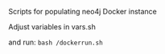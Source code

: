Scripts for populating neo4j Docker instance

Adjust variables in vars.sh

and run: ```bash /dockerrun.sh```


